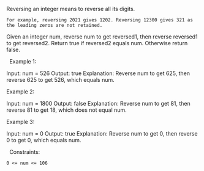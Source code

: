 Reversing an integer means to reverse all its digits.


	For example, reversing 2021 gives 1202. Reversing 12300 gives 321 as the leading zeros are not retained.


Given an integer num, reverse num to get reversed1, then reverse reversed1 to get reversed2. Return true if reversed2 equals num. Otherwise return false.

 
Example 1:

Input: num = 526
Output: true
Explanation: Reverse num to get 625, then reverse 625 to get 526, which equals num.


Example 2:

Input: num = 1800
Output: false
Explanation: Reverse num to get 81, then reverse 81 to get 18, which does not equal num.


Example 3:

Input: num = 0
Output: true
Explanation: Reverse num to get 0, then reverse 0 to get 0, which equals num.


 
Constraints:


	0 <= num <= 106

